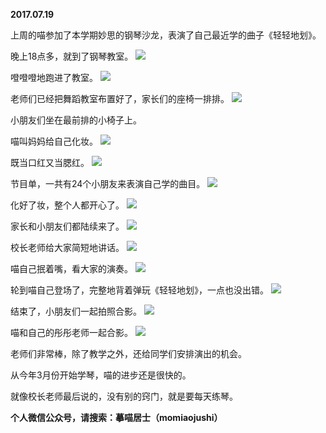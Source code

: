 
          
**2017.07.19**

上周的喵参加了本学期妙思的钢琴沙龙，表演了自己最近学的曲子《轻轻地划》。

晚上18点多，就到了钢琴教室。
![](//upload-images.jianshu.io/upload_images/51001-83e335a21bab1f3b.jpg)


噔噔噔地跑进了教室。
![](//upload-images.jianshu.io/upload_images/51001-12a26f5a94293611.jpg)


老师们已经把舞蹈教室布置好了，家长们的座椅一排排。
![](//upload-images.jianshu.io/upload_images/51001-b070370542129797.jpg)


小朋友们坐在最前排的小椅子上。

喵叫妈妈给自己化妆。
![](//upload-images.jianshu.io/upload_images/51001-a23064e4dd90ea69.jpg)


既当口红又当腮红。
![](//upload-images.jianshu.io/upload_images/51001-7e55920d8434a88e.jpg)


节目单，一共有24个小朋友来表演自己学的曲目。
![](//upload-images.jianshu.io/upload_images/51001-11281a761c49c5ae.jpg)


化好了妆，整个人都开心了。
![](//upload-images.jianshu.io/upload_images/51001-8d3555bb81b2bf63.jpg)


家长和小朋友们都陆续来了。
![](//upload-images.jianshu.io/upload_images/51001-b269ae2742057578.jpg)


校长老师给大家简短地讲话。
![](//upload-images.jianshu.io/upload_images/51001-cb99cbc0f8cd48f2.jpg)


喵自己抿着嘴，看大家的演奏。
![](//upload-images.jianshu.io/upload_images/51001-363e8ea656cbe84a.jpg)


轮到喵自己登场了，完整地背着弹玩《轻轻地划》，一点也没出错。
![](//upload-images.jianshu.io/upload_images/51001-388a5d89ddd436be.jpg)


结束了，小朋友们一起拍照合影。
![](//upload-images.jianshu.io/upload_images/51001-10bbcba6dfba9bba.jpg)


喵和自己的彤彤老师一起合影。
![](//upload-images.jianshu.io/upload_images/51001-47a6fa67861032e1.jpg)


老师们非常棒，除了教学之外，还给同学们安排演出的机会。

从今年3月份开始学琴，喵的进步还是很快的。

就像校长老师最后说的，没有别的窍门，就是要每天练琴。


**个人微信公众号，请搜索：摹喵居士（momiaojushi）**

        
